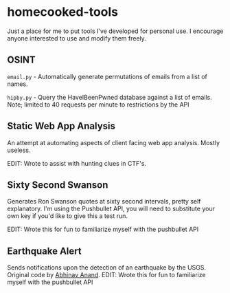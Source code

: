 # homecooked-tools

Just a place for me to put tools I've developed for personal use. I encourage anyone interested to use and modify them freely.

## OSINT

`email.py` - Automatically generate permutations of emails from a list of names.
 
`hipby.py` - Query the HaveIBeenPwned database against a list of emails. Note; limited to 40 requests per minute to restrictions by the API
 

## Static Web App Analysis
An attempt at automating aspects of client facing web app analysis. Mostly useless.

EDIT: Wrote to assist with hunting clues in CTF's. 

## Sixty Second Swanson
Generates Ron Swanson quotes at sixty second intervals, pretty self explanatory. I'm using the Pushbullet API, you will need to substitute your own key if you'd like to give this a test run.

EDIT: Wrote this for fun to familiarize myself with the pushbullet API

## Earthquake Alert
Sends notifications upon the detection of an earthquake by the USGS. Original code by [Abhinav Anand](https://github.com/ab-anand/Automation-Bots/blob/master/earthquake.py).
EDIT: Wrote this for fun to familiarize myself with the pushbullet API
